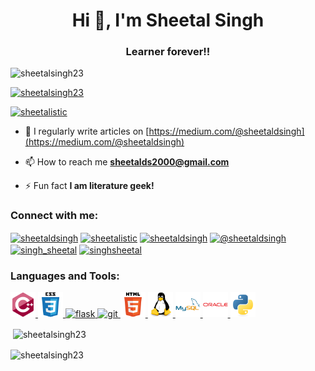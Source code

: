 <h1 align="center">Hi 👋, I'm Sheetal Singh</h1>
<h3 align="center">Learner forever!!</h3>

<p align="left"> <img src="https://komarev.com/ghpvc/?username=sheetalsingh23&label=Profile%20views&color=0e75b6&style=flat" alt="sheetalsingh23" /> </p>

<p align="left"> <a href="https://github.com/ryo-ma/github-profile-trophy"><img src="https://github-profile-trophy.vercel.app/?username=sheetalsingh23" alt="sheetalsingh23" /></a> </p>

<p align="left"> <a href="https://twitter.com/sheetalistic" target="blank"><img src="https://img.shields.io/twitter/follow/sheetalistic?logo=twitter&style=for-the-badge" alt="sheetalistic" /></a> </p>

- 📝 I regularly write articles on [https://medium.com/@sheetaldsingh](https://medium.com/@sheetaldsingh)

- 📫 How to reach me **sheetalds2000@gmail.com**

- ⚡ Fun fact **I am literature geek!**

<h3 align="left">Connect with me:</h3>
<p align="left">
<a href="https://dev.to/sheetaldsingh" target="blank"><img align="center" src="https://cdn.jsdelivr.net/npm/simple-icons@3.0.1/icons/dev-dot-to.svg" alt="sheetaldsingh" height="30" width="40" /></a>
<a href="https://twitter.com/sheetalistic" target="blank"><img align="center" src="https://raw.githubusercontent.com/rahuldkjain/github-profile-readme-generator/master/src/images/icons/Social/twitter.svg" alt="sheetalistic" height="30" width="40" /></a>
<a href="https://linkedin.com/in/sheetaldsingh" target="blank"><img align="center" src="https://raw.githubusercontent.com/rahuldkjain/github-profile-readme-generator/master/src/images/icons/Social/linked-in-alt.svg" alt="sheetaldsingh" height="30" width="40" /></a>
<a href="https://medium.com/@sheetaldsingh" target="blank"><img align="center" src="https://raw.githubusercontent.com/rahuldkjain/github-profile-readme-generator/master/src/images/icons/Social/medium.svg" alt="@sheetaldsingh" height="30" width="40" /></a>
<a href="https://www.codechef.com/users/singh_sheetal" target="blank"><img align="center" src="https://cdn.jsdelivr.net/npm/simple-icons@3.1.0/icons/codechef.svg" alt="singh_sheetal" height="30" width="40" /></a>
<a href="https://www.hackerrank.com/singhsheetal" target="blank"><img align="center" src="https://raw.githubusercontent.com/rahuldkjain/github-profile-readme-generator/master/src/images/icons/Social/hackerrank.svg" alt="singhsheetal" height="30" width="40" /></a>
</p>

<h3 align="left">Languages and Tools:</h3>
<p align="left"> <a href="https://www.w3schools.com/cpp/" target="_blank"> <img src="https://raw.githubusercontent.com/devicons/devicon/master/icons/cplusplus/cplusplus-original.svg" alt="cplusplus" width="40" height="40"/> </a> <a href="https://www.w3schools.com/css/" target="_blank"> <img src="https://raw.githubusercontent.com/devicons/devicon/master/icons/css3/css3-original-wordmark.svg" alt="css3" width="40" height="40"/> </a> <a href="https://flask.palletsprojects.com/" target="_blank"> <img src="https://www.vectorlogo.zone/logos/pocoo_flask/pocoo_flask-icon.svg" alt="flask" width="40" height="40"/> </a> <a href="https://git-scm.com/" target="_blank"> <img src="https://www.vectorlogo.zone/logos/git-scm/git-scm-icon.svg" alt="git" width="40" height="40"/> </a> <a href="https://www.w3.org/html/" target="_blank"> <img src="https://raw.githubusercontent.com/devicons/devicon/master/icons/html5/html5-original-wordmark.svg" alt="html5" width="40" height="40"/> </a> <a href="https://www.linux.org/" target="_blank"> <img src="https://raw.githubusercontent.com/devicons/devicon/master/icons/linux/linux-original.svg" alt="linux" width="40" height="40"/> </a> <a href="https://www.mysql.com/" target="_blank"> <img src="https://raw.githubusercontent.com/devicons/devicon/master/icons/mysql/mysql-original-wordmark.svg" alt="mysql" width="40" height="40"/> </a> <a href="https://www.oracle.com/" target="_blank"> <img src="https://raw.githubusercontent.com/devicons/devicon/master/icons/oracle/oracle-original.svg" alt="oracle" width="40" height="40"/> </a> <a href="https://www.python.org" target="_blank"> <img src="https://raw.githubusercontent.com/devicons/devicon/master/icons/python/python-original.svg" alt="python" width="40" height="40"/> </a> </p>

<p>&nbsp;<img align="center" src="https://github-readme-stats.vercel.app/api?username=sheetalsingh23&show_icons=true&locale=en" alt="sheetalsingh23" /></p>

<p><img align="center" src="https://github-readme-streak-stats.herokuapp.com/?user=sheetalsingh23&" alt="sheetalsingh23" /></p>
